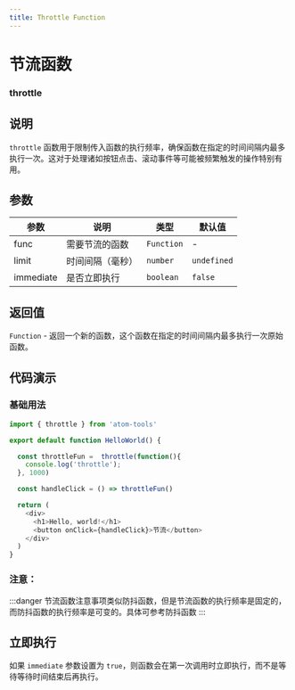 ```yaml
---
title: Throttle Function
---
```


# 节流函数

### throttle

## 说明

`throttle` 函数用于限制传入函数的执行频率，确保函数在指定的时间间隔内最多执行一次。这对于处理诸如按钮点击、滚动事件等可能被频繁触发的操作特别有用。

## 参数

| 参数      | 说明             | 类型       | 默认值      |
| --------- | ---------------- | ---------- | ----------- |
| func      | 需要节流的函数   | `Function` | -           |
| limit     | 时间间隔（毫秒） | `number`   | `undefined` |
| immediate | 是否立即执行     | `boolean`  | `false`     |

## 返回值

`Function` - 返回一个新的函数，这个函数在指定的时间间隔内最多执行一次原始函数。

## 代码演示

### 基础用法

```typescript
import { throttle } from 'atom-tools'

export default function HelloWorld() {

  const throttleFun =  throttle(function(){
    console.log('throttle');
  }, 1000)

  const handleClick = () => throttleFun()

  return (
    <div>
      <h1>Hello, world!</h1>
      <button onClick={handleClick}>节流</button>
    </div>
  )
}
```

### 注意：

:::danger
节流函数注意事项类似防抖函数，但是节流函数的执行频率是固定的，而防抖函数的执行频率是可变的。具体可参考防抖函数
:::

## 立即执行

如果 `immediate` 参数设置为 `true`，则函数会在第一次调用时立即执行，而不是等待等待时间结束后再执行。
